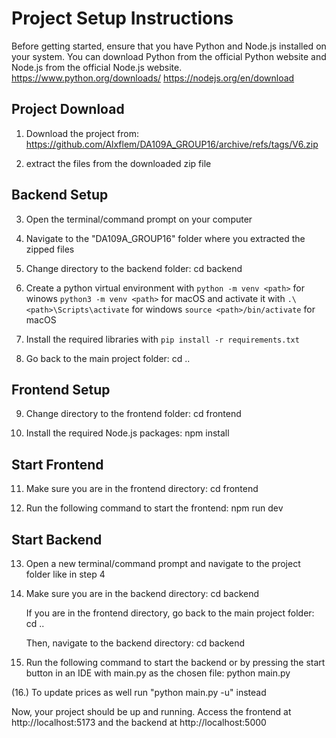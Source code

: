# Project Setup Instructions

Before getting started, ensure that you have Python and Node.js installed on your system. You can download Python from the official Python website and Node.js from the official Node.js website.
https://www.python.org/downloads/ 
https://nodejs.org/en/download 

## Project Download

1. Download the project from: https://github.com/Alxflem/DA109A_GROUP16/archive/refs/tags/V6.zip

2. extract the files from the downloaded zip file

## Backend Setup

3. Open the terminal/command prompt on your computer
4. Navigate to the "DA109A_GROUP16" folder where you extracted the zipped files
5. Change directory to the backend folder: cd backend
6. Create a python virtual environment with
```python -m venv <path>``` for winows
```python3 -m venv <path>``` for macOS
and activate it with
```.\<path>\Scripts\activate``` for windows
```source <path>/bin/activate``` for macOS

7. Install the required libraries with
	```pip install -r requirements.txt```

8. Go back to the main project folder: cd ..

## Frontend Setup

9. Change directory to the frontend folder: cd frontend

10. Install the required Node.js packages: npm install

## Start Frontend

11. Make sure you are in the frontend directory: cd frontend

12. Run the following command to start the frontend: npm run dev

## Start Backend

13. Open a new terminal/command prompt and navigate to the project folder like in step 4

14. Make sure you are in the backend directory: cd backend

    If you are in the frontend directory, go back to the main project folder: cd ..

    Then, navigate to the backend directory: cd backend

15. Run the following command to start the backend or by pressing the start button in an IDE with main.py as the chosen file: python main.py

(16.) To update prices as well run "python main.py -u" instead


Now, your project should be up and running. Access the frontend at http://localhost:5173 and the backend at http://localhost:5000
